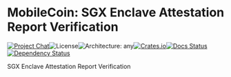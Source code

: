 # MobileCoin: SGX Enclave Attestation Report Verification

[![Project Chat][chat-image]][chat-link]<!--
-->![License][license-image]<!--
-->![Architecture: any][arch-image]<!--
-->[![Crates.io][crate-image]][crate-link]<!--
-->[![Docs Status][docs-image]][docs-link]<!--
-->[![Dependency Status][deps-image]][deps-link]

SGX Enclave Attestation Report Verification

[chat-image]: https://img.shields.io/discord/844353360348971068?style=flat-square
[chat-link]: https://discord.gg/mobilecoin
[license-image]: https://img.shields.io/crates/l/mc-attestation-verifier?style=flat-square
[arch-image]: https://img.shields.io/badge/arch-any-brightgreen?style=flat-square
[crate-image]: https://img.shields.io/crates/v/mc-attestation-verifier.svg?style=flat-square
[crate-link]: https://crates.io/crates/mc-attestation-verifier
[docs-image]: https://img.shields.io/docsrs/mc-attestation-verifier?style=flat-square
[docs-link]: https://docs.rs/crate/mc-attestation-verifier
[deps-image]: https://deps.rs/crate/mc-attestation-verifier/0.4.0/status.svg?style=flat-square
[deps-link]: https://deps.rs/crate/mc-attestation-verifier/0.4.0
